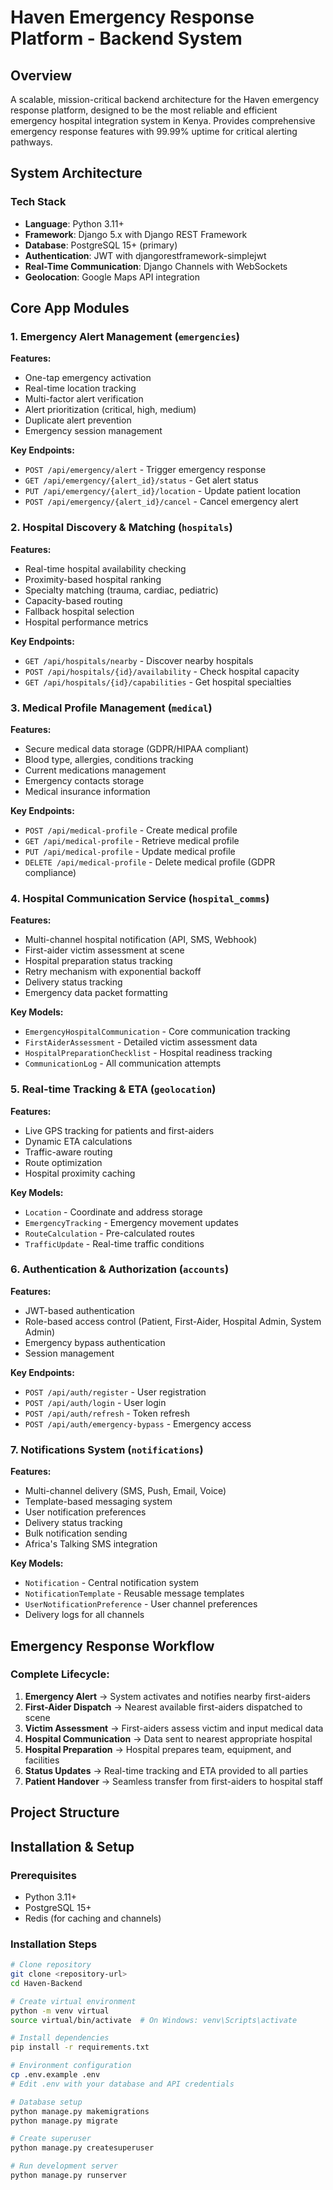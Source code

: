 # Haven Emergency Response Platform - Backend System

##  Overview
A scalable, mission-critical backend architecture for the Haven emergency response platform, designed to be the most reliable and efficient emergency hospital integration system in Kenya. Provides comprehensive emergency response features with 99.99% uptime for critical alerting pathways.

## System Architecture

### Tech Stack
- **Language**: Python 3.11+
- **Framework**: Django 5.x with Django REST Framework
- **Database**: PostgreSQL 15+ (primary)
- **Authentication**: JWT with djangorestframework-simplejwt
- **Real-Time Communication**: Django Channels with WebSockets
- **Geolocation**: Google Maps API integration

## Core App Modules

### 1. Emergency Alert Management (`emergencies`)
**Features:**
- One-tap emergency activation
- Real-time location tracking
- Multi-factor alert verification
- Alert prioritization (critical, high, medium)
- Duplicate alert prevention
- Emergency session management

**Key Endpoints:**
- `POST /api/emergency/alert` - Trigger emergency response
- `GET /api/emergency/{alert_id}/status` - Get alert status
- `PUT /api/emergency/{alert_id}/location` - Update patient location
- `POST /api/emergency/{alert_id}/cancel` - Cancel emergency alert

### 2. Hospital Discovery & Matching (`hospitals`)
**Features:**
- Real-time hospital availability checking
- Proximity-based hospital ranking
- Specialty matching (trauma, cardiac, pediatric)
- Capacity-based routing
- Fallback hospital selection
- Hospital performance metrics

**Key Endpoints:**
- `GET /api/hospitals/nearby` - Discover nearby hospitals
- `POST /api/hospitals/{id}/availability` - Check hospital capacity
- `GET /api/hospitals/{id}/capabilities` - Get hospital specialties

### 3. Medical Profile Management (`medical`)
**Features:**
- Secure medical data storage (GDPR/HIPAA compliant)
- Blood type, allergies, conditions tracking
- Current medications management
- Emergency contacts storage
- Medical insurance information

**Key Endpoints:**
- `POST /api/medical-profile` - Create medical profile
- `GET /api/medical-profile` - Retrieve medical profile
- `PUT /api/medical-profile` - Update medical profile
- `DELETE /api/medical-profile` - Delete medical profile (GDPR compliance)

### 4. Hospital Communication Service (`hospital_comms`)
**Features:**
- Multi-channel hospital notification (API, SMS, Webhook)
- First-aider victim assessment at scene
- Hospital preparation status tracking
- Retry mechanism with exponential backoff
- Delivery status tracking
- Emergency data packet formatting

**Key Models:**
- `EmergencyHospitalCommunication` - Core communication tracking
- `FirstAiderAssessment` - Detailed victim assessment data
- `HospitalPreparationChecklist` - Hospital readiness tracking
- `CommunicationLog` - All communication attempts

### 5. Real-time Tracking & ETA (`geolocation`)
**Features:**
- Live GPS tracking for patients and first-aiders
- Dynamic ETA calculations
- Traffic-aware routing
- Route optimization
- Hospital proximity caching

**Key Models:**
- `Location` - Coordinate and address storage
- `EmergencyTracking` - Emergency movement updates
- `RouteCalculation` - Pre-calculated routes
- `TrafficUpdate` - Real-time traffic conditions

### 6. Authentication & Authorization (`accounts`)
**Features:**
- JWT-based authentication
- Role-based access control (Patient, First-Aider, Hospital Admin, System Admin)
- Emergency bypass authentication
- Session management

**Key Endpoints:**
- `POST /api/auth/register` - User registration
- `POST /api/auth/login` - User login
- `POST /api/auth/refresh` - Token refresh
- `POST /api/auth/emergency-bypass` - Emergency access

### 7. Notifications System (`notifications`)
**Features:**
- Multi-channel delivery (SMS, Push, Email, Voice)
- Template-based messaging system
- User notification preferences
- Delivery status tracking
- Bulk notification sending
- Africa's Talking SMS integration

**Key Models:**
- `Notification` - Central notification system
- `NotificationTemplate` - Reusable message templates
- `UserNotificationPreference` - User channel preferences
- Delivery logs for all channels

##  Emergency Response Workflow

### Complete Lifecycle:
1. **Emergency Alert** → System activates and notifies nearby first-aiders
2. **First-Aider Dispatch** → Nearest available first-aiders dispatched to scene
3. **Victim Assessment** → First-aiders assess victim and input medical data
4. **Hospital Communication** → Data sent to nearest appropriate hospital
5. **Hospital Preparation** → Hospital prepares team, equipment, and facilities
6. **Status Updates** → Real-time tracking and ETA provided to all parties
7. **Patient Handover** → Seamless transfer from first-aiders to hospital staff

##  Project Structure



## Installation & Setup

### Prerequisites
- Python 3.11+
- PostgreSQL 15+
- Redis (for caching and channels)

### Installation Steps
```bash
# Clone repository
git clone <repository-url>
cd Haven-Backend

# Create virtual environment
python -m venv virtual
source virtual/bin/activate  # On Windows: venv\Scripts\activate

# Install dependencies
pip install -r requirements.txt

# Environment configuration
cp .env.example .env
# Edit .env with your database and API credentials

# Database setup
python manage.py makemigrations
python manage.py migrate

# Create superuser
python manage.py createsuperuser

# Run development server
python manage.py runserver




